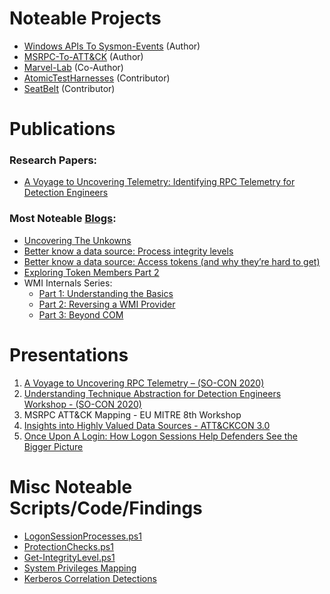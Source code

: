 # Noteable Projects
* [Windows APIs To Sysmon-Events](https://github.com/jsecurity101/Windows-API-To-Sysmon-Events) (Author)
* [MSRPC-To-ATT&CK](https://github.com/jsecurity101/MSRPC-to-ATTACK) (Author)
* [Marvel-Lab](https://github.com/jsecurity101/Marvel-Lab) (Co-Author)
* [AtomicTestHarnesses](https://github.com/redcanaryco/AtomicTestHarnesses) (Contributor)
* [SeatBelt](https://github.com/GhostPack/Seatbelt) (Contributor)

# Publications
### Research Papers:
* [A Voyage to Uncovering Telemetry: Identifying RPC Telemetry for Detection Engineers](https://specterops.io/wp-content/uploads/sites/3/2022/06/RPC_for_Detection_Engineers.pdf)

### Most Noteable [Blogs](https://medium.com/@jsecurity101):
* [Uncovering The Unkowns](https://jsecurity101.medium.com/uncovering-the-unknowns-a47c93bb6971)
* [Better know a data source: Process integrity levels](https://jsecurity101.medium.com/better-know-a-data-source-process-integrity-levels-8338f3b74990)
* [Better know a data source: Access tokens (and why they’re hard to get)](https://jsecurity101.medium.com/better-know-a-data-source-access-tokens-and-why-theyre-hard-to-get-7bc951eae0b9)
* [Exploring Token Members Part 2](https://jsecurity101.medium.com/exploring-token-members-part-2-2a09d13cbb3)
* WMI Internals Series: 
    * [Part 1: Understanding the Basics](https://jsecurity101.medium.com/wmi-internals-part-1-41bb97e7f5eb)
    * [Part 2: Reversing a WMI Provider](https://jsecurity101.medium.com/wmi-internals-part-2-522f3e97709a)
    * [Part 3: Beyond COM](https://jsecurity101.medium.com/wmi-internals-part-3-38e5dad016be)


# Presentations
1. [A Voyage to Uncovering RPC Telemetry – (SO-CON 2020)](https://www.youtube.com/watch?v=TEHQwgd7i7Y)
2. [Understanding Technique Abstraction for Detection Engineers Workshop - (SO-CON 2020)](https://www.youtube.com/watch?v=Xxj-jvNQWHU&t=45s)
3. MSRPC ATT&CK Mapping - EU MITRE 8th Workshop
4. [Insights into Highly Valued Data Sources - ATT&CKCON 3.0](https://www.youtube.com/watch?v=ba2e9pWxboU&t=864s)
5. [Once Upon A Login: How Logon Sessions Help Defenders See the Bigger Picture](https://youtu.be/dFw5eoWSXWg?t=10552)

# Misc Noteable Scripts/Code/Findings
* [LogonSessionProcesses.ps1](https://gist.github.com/jsecurity101/12e75415b35a5d220d13674e9ed43373)
* [ProtectionChecks.ps1](https://gist.github.com/jsecurity101/6b9e87f5a428f31d41ffc8c1ee05a999)
* [Get-IntegrityLevel.ps1](https://gist.github.com/jsecurity101/5ef14a0b537af36ce448b28c707c6976)
* [System Privileges Mapping](https://gist.github.com/jsecurity101/0615700b5d53e599b483f13220634622)
* [Kerberos Correlation Detections](https://gist.github.com/jsecurity101/4f82d1ec608671bdf722a43b9291a8ba)
